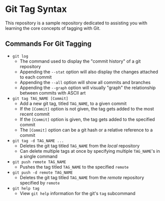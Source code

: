# Git Tag Syntax

This repository is a sample repository dedicated to assisting you with learning the core concepts of tagging with Git.

## Commands For Git Tagging

*   `git log`
    *   The command used to display the "commit history" of a git repository
    *   Appending the `--stat` option will also display the changes attached to each commit
    *   Appending the `--all` option will show all commits and branches
    *   Appending the `--graph` option will visually "graph" the relationship between commits with ASCII art
*   `git tag TAG_NAME [Commit]`
    *   Add a new git tag, titled `TAG_NAME`, to a given commit
    *   If the `[Commit]` option is not given, the tag gets added to the most recent commit
    *   If the `[Commit]` option is given, the tag gets added to the specified commit
    *   The `[Commit]` option can be a git hash or a relative reference to a commit
*   `git tag -d TAG_NAME ...`
    *   Deletes the git tag titled `TAG_NAME` from the *local* repository
    *   Can delete multiple tags at once by specifying multiple `TAG_NAME`'s in a single command
*   `git push remote TAG_NAME`
    *   Pushes the tag titled `TAG_NAME` to the specified `remote`
*   `git push -d remote TAG_NAME`
    *   Deletes the git tag titled `TAG_NAME` from the *remote* repository specified by `remote`
*   `git help tag`
    *   View `git help` information for the git's `tag` subcommand 


